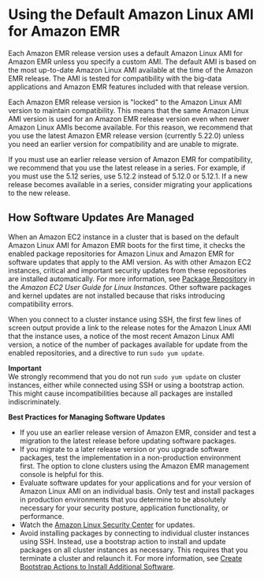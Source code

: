 # Using the Default Amazon Linux AMI for Amazon EMR<a name="emr-default-ami"></a>

Each Amazon EMR release version uses a default Amazon Linux AMI for Amazon EMR unless you specify a custom AMI\. The default AMI is based on the most up\-to\-date Amazon Linux AMI available at the time of the Amazon EMR release\. The AMI is tested for compatibility with the big\-data applications and Amazon EMR features included with that release version\.

Each Amazon EMR release version is "locked" to the Amazon Linux AMI version to maintain compatibility\. This means that the same Amazon Linux AMI version is used for an Amazon EMR release version even when newer Amazon Linux AMIs become available\. For this reason, we recommend that you use the latest Amazon EMR release version \(currently 5\.22\.0\) unless you need an earlier version for compatibility and are unable to migrate\.

If you must use an earlier release version of Amazon EMR for compatibility, we recommend that you use the latest release in a series\. For example, if you must use the 5\.12 series, use 5\.12\.2 instead of 5\.12\.0 or 5\.12\.1\. If a new release becomes available in a series, consider migrating your applications to the new release\.

## How Software Updates Are Managed<a name="emr-default-ami-managing"></a>

When an Amazon EC2 instance in a cluster that is based on the default Amazon Linux AMI for Amazon EMR boots for the first time, it checks the enabled package repositories for Amazon Linux and Amazon EMR for software updates that apply to the AMI version\. As with other Amazon EC2 instances, critical and important security updates from these repositories are installed automatically\. For more information, see [Package Repository](http://docs.aws.amazon.com/AWSEC2/latest/UserGuide/amazon-linux-ami-basics.html#package-repository) in the *Amazon EC2 User Guide for Linux Instances*\. Other software packages and kernel updates are not installed because that risks introducing compatibility errors\.

When you connect to a cluster instance using SSH, the first few lines of screen output provide a link to the release notes for the Amazon Linux AMI that the instance uses, a notice of the most recent Amazon Linux AMI version, a notice of the number of packages available for update from the enabled repositories, and a directive to run `sudo yum update`\.

**Important**  
We strongly recommend that you do not run `sudo yum update` on cluster instances, either while connected using SSH or using a bootstrap action\. This might cause incompatibilities because all packages are installed indiscriminately\.

**Best Practices for Managing Software Updates**
+ If you use an earlier release version of Amazon EMR, consider and test a migration to the latest release before updating software packages\.
+ If you migrate to a later release version or you upgrade software packages, test the implementation in a non\-production environment first\. The option to clone clusters using the Amazon EMR management console is helpful for this\.
+ Evaluate software updates for your applications and for your version of Amazon Linux AMI on an individual basis\. Only test and install packages in production environments that you determine to be absolutely necessary for your security posture, application functionality, or performance\.
+ Watch the [Amazon Linux Security Center](https://alas.aws.amazon.com/) for updates\.
+ Avoid installing packages by connecting to individual cluster instances using SSH\. Instead, use a bootstrap action to install and update packages on all cluster instances as necessary\. This requires that you terminate a cluster and relaunch it\. For more information, see [Create Bootstrap Actions to Install Additional Software](emr-plan-bootstrap.md)\.